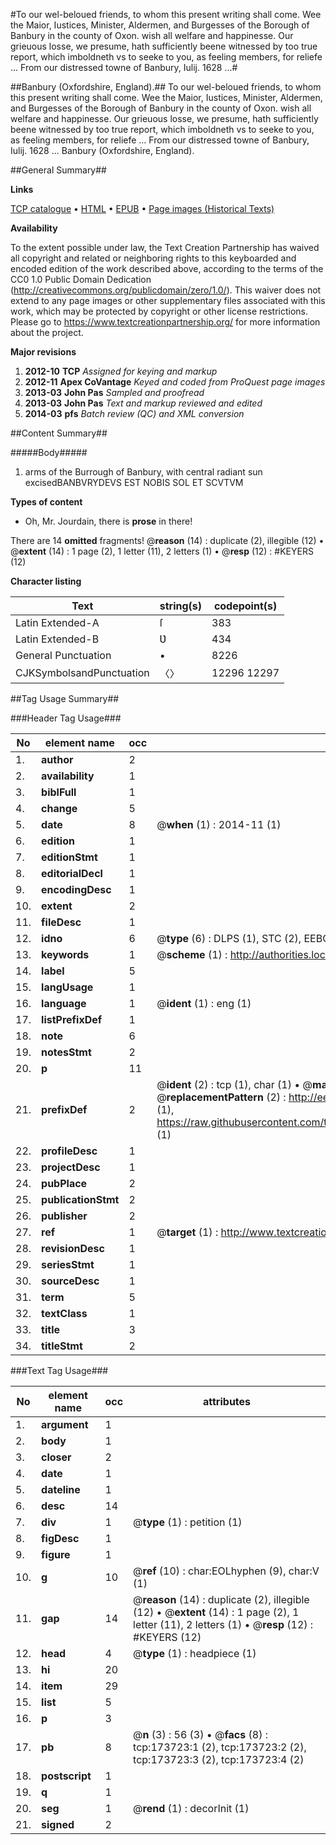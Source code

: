 #To our wel-beloued friends, to whom this present writing shall come. Wee the Maior, Iustices, Minister, Aldermen, and Burgesses of the Borough of Banbury in the county of Oxon. wish all welfare and happinesse. Our grieuous losse, we presume, hath sufficiently beene witnessed by too true report, which imboldneth vs to seeke to you, as feeling members, for reliefe ... From our distressed towne of Banbury, Iulij. 1628 ...#

##Banbury (Oxfordshire, England).##
To our wel-beloued friends, to whom this present writing shall come. Wee the Maior, Iustices, Minister, Aldermen, and Burgesses of the Borough of Banbury in the county of Oxon. wish all welfare and happinesse. Our grieuous losse, we presume, hath sufficiently beene witnessed by too true report, which imboldneth vs to seeke to you, as feeling members, for reliefe ... From our distressed towne of Banbury, Iulij. 1628 ...
Banbury (Oxfordshire, England).

##General Summary##

**Links**

[TCP catalogue](http://www.ota.ox.ac.uk/tcp/)  • 
[HTML](http://tei.it.ox.ac.uk/tcp/Texts-HTML/free/B00/B00168.html)  • 
[EPUB](http://tei.it.ox.ac.uk/tcp/Texts-EPUB/free/B00/B00168.epub) • 
[Page images (Historical Texts)](https://historicaltexts.jisc.ac.uk/eebo-44920272e)

**Availability**

To the extent possible under law, the Text Creation Partnership has waived all copyright and related or neighboring rights to this keyboarded and encoded edition of the work described above, according to the terms of the CC0 1.0 Public Domain Dedication (http://creativecommons.org/publicdomain/zero/1.0/). This waiver does not extend to any page images or other supplementary files associated with this work, which may be protected by copyright or other license restrictions. Please go to https://www.textcreationpartnership.org/ for more information about the project.

**Major revisions**

1. __2012-10__ __TCP__ *Assigned for keying and markup*
1. __2012-11__ __Apex CoVantage__ *Keyed and coded from ProQuest page images*
1. __2013-03__ __John Pas__ *Sampled and proofread*
1. __2013-03__ __John Pas__ *Text and markup reviewed and edited*
1. __2014-03__ __pfs__ *Batch review (QC) and XML conversion*

##Content Summary##

#####Body#####

1. arms of the Burrough of Banbury, with central radiant sun excisedBANBVRYDEVS EST NOBIS SOL ET SCVTVM

**Types of content**

  * Oh, Mr. Jourdain, there is **prose** in there!

There are 14 **omitted** fragments! 
 @__reason__ (14) : duplicate (2), illegible (12)  •  @__extent__ (14) : 1 page (2), 1 letter (11), 2 letters (1)  •  @__resp__ (12) : #KEYERS (12)

**Character listing**


|Text|string(s)|codepoint(s)|
|---|---|---|
|Latin Extended-A|ſ|383|
|Latin Extended-B|Ʋ|434|
|General Punctuation|•|8226|
|CJKSymbolsandPunctuation|〈〉|12296 12297|

##Tag Usage Summary##

###Header Tag Usage###

|No|element name|occ|attributes|
|---|---|---|---|
|1.|__author__|2||
|2.|__availability__|1||
|3.|__biblFull__|1||
|4.|__change__|5||
|5.|__date__|8| @__when__ (1) : 2014-11 (1)|
|6.|__edition__|1||
|7.|__editionStmt__|1||
|8.|__editorialDecl__|1||
|9.|__encodingDesc__|1||
|10.|__extent__|2||
|11.|__fileDesc__|1||
|12.|__idno__|6| @__type__ (6) : DLPS (1), STC (2), EEBO-CITATION (1), OCLC (1), VID (1)|
|13.|__keywords__|1| @__scheme__ (1) : http://authorities.loc.gov/ (1)|
|14.|__label__|5||
|15.|__langUsage__|1||
|16.|__language__|1| @__ident__ (1) : eng (1)|
|17.|__listPrefixDef__|1||
|18.|__note__|6||
|19.|__notesStmt__|2||
|20.|__p__|11||
|21.|__prefixDef__|2| @__ident__ (2) : tcp (1), char (1)  •  @__matchPattern__ (2) : ([0-9\-]+):([0-9IVX]+) (1), (.+) (1)  •  @__replacementPattern__ (2) : http://eebo.chadwyck.com/downloadtiff?vid=$1&page=$2 (1), https://raw.githubusercontent.com/textcreationpartnership/Texts/master/tcpchars.xml#$1 (1)|
|22.|__profileDesc__|1||
|23.|__projectDesc__|1||
|24.|__pubPlace__|2||
|25.|__publicationStmt__|2||
|26.|__publisher__|2||
|27.|__ref__|1| @__target__ (1) : http://www.textcreationpartnership.org/docs/. (1)|
|28.|__revisionDesc__|1||
|29.|__seriesStmt__|1||
|30.|__sourceDesc__|1||
|31.|__term__|5||
|32.|__textClass__|1||
|33.|__title__|3||
|34.|__titleStmt__|2||


###Text Tag Usage###

|No|element name|occ|attributes|
|---|---|---|---|
|1.|__argument__|1||
|2.|__body__|1||
|3.|__closer__|2||
|4.|__date__|1||
|5.|__dateline__|1||
|6.|__desc__|14||
|7.|__div__|1| @__type__ (1) : petition (1)|
|8.|__figDesc__|1||
|9.|__figure__|1||
|10.|__g__|10| @__ref__ (10) : char:EOLhyphen (9), char:V (1)|
|11.|__gap__|14| @__reason__ (14) : duplicate (2), illegible (12)  •  @__extent__ (14) : 1 page (2), 1 letter (11), 2 letters (1)  •  @__resp__ (12) : #KEYERS (12)|
|12.|__head__|4| @__type__ (1) : headpiece (1)|
|13.|__hi__|20||
|14.|__item__|29||
|15.|__list__|5||
|16.|__p__|3||
|17.|__pb__|8| @__n__ (3) : 56 (3)  •  @__facs__ (8) : tcp:173723:1 (2), tcp:173723:2 (2), tcp:173723:3 (2), tcp:173723:4 (2)|
|18.|__postscript__|1||
|19.|__q__|1||
|20.|__seg__|1| @__rend__ (1) : decorInit (1)|
|21.|__signed__|2||
